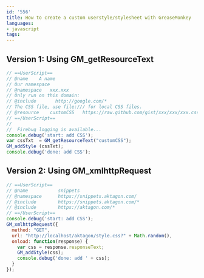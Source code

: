 ```yaml
---
id: '556'
title: How to create a custom userstyle/stylesheet with GreaseMonkey
languages:
- javascript
tags:
---
```

Version 1: Using GM\_getResourceText
------------------------------------


```javascript
// ==UserScript==
// @name	A name
// Our namespace
// @namespace	xxx.xxx
// Only run on this domain:
// @include       http://google.com/*
// The CSS file, use file:/// for local CSS files.
// @resource 	customCSS	https://raw.github.com/gist/xxx/xxx/xxx.css
// ==/UserScript==
//
//  Firebug logging is available...
console.debug('start: add CSS');
var cssTxt  = GM_getResourceText("customCSS");
GM_addStyle (cssTxt);
console.debug('done: add CSS');
```
    

Version 2: Using GM\_xmlhttpRequest
-----------------------------------


```javascript
// ==UserScript==
// @name           snippets
// @namespace      https://snippets.aktagon.com/
// @include        https://snippets.aktagon.com/*
// @include        https://aktagon.com/*
// ==/UserScript==
console.debug('start: add CSS');
GM_xmlhttpRequest({
  method: "GET",
  url: "http://localhost/aktagon/style.css?" + Math.random(),
  onload: function(response) {
    var css = response.responseText;
    GM_addStyle(css);
    console.debug('done: add ' + css);
  }
});
```
    

